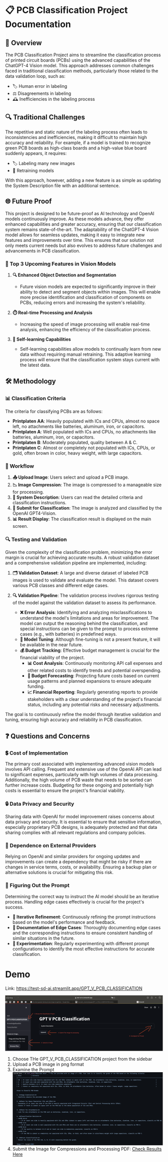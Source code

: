 # 📋 PCB Classification Project Documentation

## 📖 Overview
The PCB Classification Project aims to streamline the classification process of printed circuit boards (PCBs) using the advanced capabilities of the ChatGPT-4 Vision model. This approach addresses common challenges faced in traditional classification methods, particularly those related to the data validation loop, such as:

- 🏷️ Human error in labeling
- ⚖️ Disagreements in labeling
- 🕰️ Inefficiencies in the labeling process

## 🔍 Traditional Challenges
The repetitive and static nature of the labeling process often leads to inconsistencies and inefficiencies, making it difficult to maintain high accuracy and reliability. For example, if a model is trained to recognize green PCB boards as high-class boards and a high-value blue board suddenly appears, it requires:

- 🏷️ Labeling many new images
- 🔄 Retraining models

With this approach, however, adding a new feature is as simple as updating the System Description file with an additional sentence.

## 🌐 Future Proof
This project is designed to be future-proof as AI technology and OpenAI models continuously improve. As these models advance, they offer enhanced capabilities and greater accuracy, ensuring that our classification system remains state-of-the-art. The adaptability of the ChatGPT-4 Vision model allows for seamless updates, making it easy to integrate new features and improvements over time. This ensures that our solution not only meets current needs but also evolves to address future challenges and advancements in PCB classification.

### 🔮 Top 3 Upcoming Features in Vision Models
1. **🔍 Enhanced Object Detection and Segmentation**
   - Future vision models are expected to significantly improve in their ability to detect and segment objects within images. This will enable more precise identification and classification of components on PCBs, reducing errors and increasing the system's reliability.
   
2. **⏱️ Real-time Processing and Analysis**
   - Increasing the speed of image processing will enable real-time analysis, enhancing the efficiency of the classification process.
   
3. **🤖 Self-learning Capabilities**
   - Self-learning capabilities allow models to continually learn from new data without requiring manual retraining. This adaptive learning process will ensure that the classification system stays current with the latest data.

## 🛠️ Methodology

### 📊 Classification Criteria
The criteria for classifying PCBs are as follows:

- **Printplaten AA**: Heavily populated with ICs and CPUs, almost no space left, no attachments like batteries, aluminum, iron, or capacitors.
- **Printplaten A**: Well populated with ICs and CPUs, no attachments like batteries, aluminum, iron, or capacitors.
- **Printplaten B**: Moderately populated, quality between A & C.
- **Printplaten C**: Almost or completely not populated with ICs, CPUs, or gold, often brown in color, heavy weight, with large capacitors.

### 🔄 Workflow
1. **📤 Upload Image**: Users select and upload a PCB image.
2. **📉 Image Compression**: The image is compressed to a manageable size for processing.
3. **📑 System Description**: Users can read the detailed criteria and classification instructions.
4. **🚀 Submit for Classification**: The image is analyzed and classified by the OpenAI GPT4-Vision.
5. **📊 Result Display**: The classification result is displayed on the main screen.

### 🔍 Testing and Validation
Given the complexity of the classification problem, minimizing the error margin is crucial for achieving accurate results. A robust validation dataset and a comprehensive validation pipeline are implemented, including:

1. **🗂️ Validation Dataset**: A large and diverse dataset of labeled PCB images is used to validate and evaluate the model. This dataset covers various PCB classes and different edge cases.
   
2. **🔍 Validation Pipeline**: The validation process involves rigorous testing of the model against the validation dataset to assess its performance. 
    - **❌ Error Analysis**: Identifying and analyzing misclassifications to understand the model's limitations and areas for improvement. The model can output the reasoning behind the classification, and special instructions can be given to the prompt to process extreme cases (e.g., with batteries) in predefined ways.
    - **🔧 Model Tuning**: Although fine-tuning is not a present feature, it will be available in the near future.
    - **💰 Budget Tracking**:
    Effective budget management is crucial for the financial viability of the project.
        - **📊 Cost Analysis**: Continuously monitoring API call expenses and other related costs to identify trends and potential overspending.
        - **📅 Budget Forecasting**: Projecting future costs based on current usage patterns and planned expansions to ensure adequate funding.
        - **📈 Financial Reporting**: Regularly generating reports to provide stakeholders with a clear understanding of the project's financial status, including any potential risks and necessary adjustments.


The goal is to continuously refine the model through iterative validation and tuning, ensuring high accuracy and reliability in PCB classification.

## ❓ Questions and Concerns

### 💲 Cost of Implementation
The primary cost associated with implementing advanced vision models involves API calling. Frequent and extensive use of the OpenAI API can lead to significant expenses, particularly with high volumes of data processing. Additionally, the high volume of PCB waste that needs to be sorted can further increase costs. Budgeting for these ongoing and potentially high costs is essential to ensure the project's financial viability.

### 🔒 Data Privacy and Security
Sharing data with OpenAI for model improvement raises concerns about data privacy and security. It is essential to ensure that sensitive information, especially proprietary PCB designs, is adequately protected and that data sharing complies with all relevant regulations and company policies.

### 🤝 Dependence on External Providers
Relying on OpenAI and similar providers for ongoing updates and improvements can create a dependency that might be risky if there are changes in service terms, costs, or availability. Ensuring a backup plan or alternative solutions is crucial for mitigating this risk.

### 🧩 Figuring Out the Prompt
Determining the correct way to instruct the AI model should be an iterative process. Handling edge cases effectively is crucial for the project's success. 
- **🔄 Iterative Refinement**: Continuously refining the prompt instructions based on the model's performance and feedback.
- **📑 Documentation of Edge Cases**: Thoroughly documenting edge cases and the corresponding instructions to ensure consistent handling of similar situations in the future.
- **🧪 Experimentation**: Regularly experimenting with different prompt configurations to identify the most effective instructions for accurate classification.

# Demo
 Link: https://test-sd-ai.streamlit.app/GPT_V_PCB_CLASSIFICATION

![UI](../demo_images_ui1.png)

1. Choose THe GPT_V_PCB_CLASSIFICATION project from the sidebar
2. Upload a PCB image in png format
3. Examine the Prompt
   ![Prompt](../prompt.png)
4. Submit the Image for Compressions and Processing
   PDF: [Check Results Here](../pages/results.pdf)
   